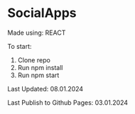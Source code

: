 # SocialApps


Made using: REACT

To start:

1.    Clone repo
2.    Run npm install
3.    Run npm start

Last Updated: 08.01.2024

Last Publish to Github Pages: 03.01.2024
